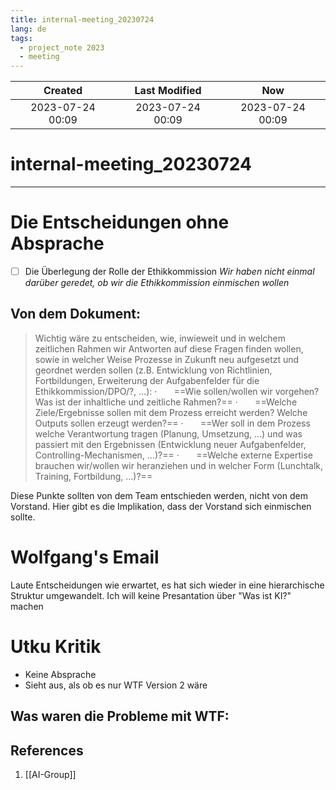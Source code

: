 ```yaml
---
title: internal-meeting_20230724
lang: de
tags:
  - project_note 2023
  - meeting
---
```

|     Created      |  Last Modified   |       Now        |
|:----------------:|:----------------:|:----------------:|
| 2023-07-24 00:09 | 2023-07-24 00:09 | 2023-07-24 00:09|

# internal-meeting_20230724

---

# Die Entscheidungen ohne Absprache
- [ ] Die Überlegung der Rolle der Ethikkommission
*Wir haben nicht einmal darüber geredet, ob wir die Ethikkommission einmischen wollen*

## Von dem Dokument:
> Wichtig wäre zu entscheiden, wie, inwieweit und in welchem zeitlichen Rahmen wir Antworten auf diese Fragen finden wollen, sowie in welcher Weise Prozesse in Zukunft neu aufgesetzt und geordnet werden sollen (z.B. Entwicklung von Richtlinien, Fortbildungen, Erweiterung der Aufgabenfelder für die Ethikkommission/DPO/?, …):
·       ==Wie sollen/wollen wir vorgehen? Was ist der inhaltliche und zeitliche Rahmen?==
·       ==Welche Ziele/Ergebnisse sollen mit dem Prozess erreicht werden? Welche Outputs sollen erzeugt werden?==
·       ==Wer soll in dem Prozess welche Verantwortung tragen (Planung, Umsetzung, …) und was passiert mit den Ergebnissen (Entwicklung neuer Aufgabenfelder, Controlling-Mechanismen, …)?==
·       ==Welche externe Expertise brauchen wir/wollen wir heranziehen und in welcher Form (Lunchtalk, Training, Fortbildung, …)?==

Diese Punkte sollten von dem Team entschieden werden, nicht von dem Vorstand. Hier gibt es die Implikation, dass der Vorstand sich einmischen sollte.

# Wolfgang's Email
Laute Entscheidungen wie erwartet, es hat sich wieder in eine hierarchische Struktur umgewandelt. Ich will keine Presantation über "Was ist KI?" machen 


# Utku Kritik
- Keine Absprache
- Sieht aus, als ob es nur WTF Version 2 wäre

Was waren die Probleme mit WTF:
- 


## References
1. [[AI-Group]]
